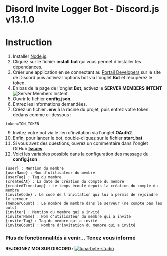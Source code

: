 # Disord Invite Logger Bot - Discord.js v13.1.0

# Instruction
1.  Installer [Node.js](https://nodejs.org/en/).
2.  Cliquez sur le fichier __**install.bat**__ qui vous permet d'installer les dépendances.
3.  Créer une application en se connectant au [Portail Developers](https://discordapp.com/developers/applications/) sur le site de Discord puis activez l'options bot via l'onglet **Bot** et récupérez le token.
4.  En bas de la page de l'onglet **Bot**, activez le __**SERVER MEMBERS INTENT**__
    ![Server Members Instent](https://i.imgur.com/ywbvEv0.png)
6.  Ouvrir le fichier __**config.json**__.
7.  Entrez les informations demandées.
8.  Créez un fichier __**.env**__ à la racine du projet, puis entrez votre token dedans comme ci-dessous :
```
token=TON_TOKEN
```
9.  Invitez votre bot via le lien d'invitation via l'onglet **OAuth2**.
10. Enfin, pour lancer le bot, double-cliquez sur le fichier __**start.bat**__
11. Si vous avez des questions, ouvrez un commentaire dans l'onglet GitHub **[Issues](https://github.com/aeziotech/discord-invite-logger/issues)**.
12. Voici les variables possible dans la configuration des message du __**config.json**__ :
```
{user} : Mention du membre
{userName} : Nom d'utilisateur du membre
{userTag} : Tag du membre
{createdAt} : La date de création du compte du membre
{createdTimestamp} : Le temps écoulé depuis la création du compte du membre
{inviteCode} : Le code de l'invitation qui lui a permis de rejoindre le serveur
{memberCount} : Le nombre de membre dans le serveur (ne compte pas les bots)
{inviter} : Mention du membre qui a invité
{inviterName} : Nom d'utilisateur du membre qui a invité
{inviterTag} : Tag du membre qui a invité
{inviteCount} : Nombre d'invitation du membre qui a invité
```

### Plus de fonctionnalités à venir... Tenez vous informé

__**REJOIGNEZ MOI SUR DISCORD :**__
[![lunarbyte-studio](https://cms-assets.tutsplus.com/cdn-cgi/image/width=850/uploads/users/1631/posts/34139/image/Twitch%20Panel%20Maker%20for%20a%20Simple%20Chat%20Button%20copy.jpg)](https://discord.gg/VzmrCga)
